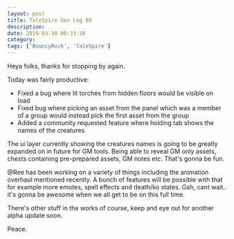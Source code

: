 ```yaml
---
layout: post
title: TaleSpire Dev Log 88
description:
date: 2019-03-30 00:33:38
category:
tags: ['BouncyRock', 'TaleSpire']
---
```


Heya folks, thanks for stopping by again.

Today was fairly productive:

- Fixed a bug where lit torches from hidden floors would be visible on load
- Fixed bug where picking an asset from the panel which was a member of a group would instead pick the first asset from the group
- Added a community requested feature where holding tab shows the names of the creatures

The ui layer currently showing the creatures names is going to be greatly expanded on in future for GM tools. Being able to reveal GM only assets, chests containing pre-prepared assets, GM notes etc. That's gonna be fun.

@Ree has been working on a variety of things including the animation overhaul mentioned recently. A bunch of features will be possible with that for example more emotes, spell effects and death/ko states. Gah, cant wait.. it's gonna be awesome when we all get to be on this full time.

There's other stuff in the works of course, keep and eye out for another alpha update soon.

Peace.
